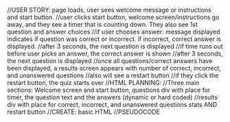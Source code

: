 //USER STORY: page loads, user sees welcome message or instructions and start button. 
//user clicks start button, welcome screen/instructions go away, and they see a timer that is counting down. They also see 1st question and answer choices
//if user chooses answer: message displayed indicates if question was correct or incorrect. if incorrect, correct answer is displayed.
//after 3 seconds, the next question is displayed
//if time runs out before user picks an answer, the correct answer is shown
//after 3 seconds, the next question is displayed
//once all questions/correct answers have been displayed, a results screen appears with number of correct, incorrect, and unanswered questions
//also will see a restart button
//if they click the restart button, the quiz starts over
//HTML PLANNING: 
//Three main sections: Welcome screen and start button, questions div with place for timer, the question text and the answers (dynamic or hard coded)
//results div with place for correct, incorrect, and unanswered questions stats AND restart button
//CREATE: basic HTML
//PSEUDOCODE
